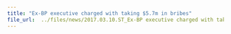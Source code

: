 ```yaml
---
title: "Ex-BP executive charged with taking $5.7m in bribes"
file_url:  ../files/news/2017.03.10.ST_Ex-BP executive charged with taking $5.7m in bribes.pdf
---
```

